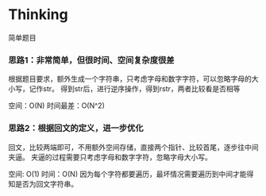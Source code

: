 # 


# Thinking  
简单题目

### 思路1：非常简单，但很时间、空间复杂度很差

根据题目要求，额外生成一个字符串，只考虑字母和数字字符，可以忽略字母的大小写，记作str。
得到str后，进行逆序操作，得到rstr，两者比较看是否相等

空间：O(N)
时间最差：O(N^2)

### 思路2：根据回文的定义，进一步优化  
回文，比较两端即可，不用额外空间存储，直接两个指针、比较首尾，逐步往中间夹逼。
夹逼的过程需要只考虑字母和数字字符，忽略字母大小写。

空间: O(1)
时间：O(N) 因为每个字符都要遍历，最坏情况需要遍历到中间才能得知是否为回文字符串。

